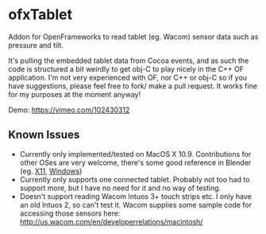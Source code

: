 # ofxTablet

Addon for OpenFrameworks to read tablet (eg. Wacom) sensor data such as pressure and tilt.

It's pulling the embedded tablet data from Cocoa events, and as such the code is structured a bit weirdly to get obj-C to play nicely in the C++ OF application. I'm not very experienced with OF, nor C++ or obj-C so if you have suggestions, please feel free to fork/ make a pull request. It works fine for my purposes at the moment anyway!

Demo: https://vimeo.com/102430312

Known Issues
------------

* Currently only implemented/tested on MacOS X 10.9. Contributions for other OSes are very welcome, there's some good reference in Blender (eg. [X11](https://github.com/nicholasbishop/blender/blob/trunk/intern/ghost/intern/GHOST_SystemX11.cpp#L1928), [Windows](https://github.com/nicholasbishop/blender/blob/trunk/intern/ghost/intern/GHOST_WindowWin32.cpp#L313))
* Currently only supports one connected tablet. Probably not too had to support more, but I have no need for it and no way of testing.
* Doesn't support reading Wacom Intuos 3+ touch strips etc. I only have an old Intuos 2, so can't test it. Wacom supplies some sample code for accessing those sensors here: http://us.wacom.com/en/developerrelations/macintosh/


